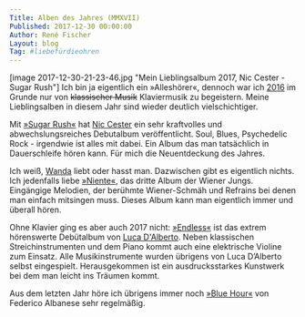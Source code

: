 ```yaml
---
Title: Alben des Jahres (MMXVII)
Published: 2017-12-30 00:00:00
Author: René Fischer
Layout: blog
Tag: #liebefürdieohren
---
```

[image 2017-12-30-21-23-46.jpg "Mein Lieblingsalbum 2017, Nic Cester - Sugar Rush"]
Ich bin ja eigentlich ein &raquo;Alleshörer&laquo;, dennoch war ich [2016](https://gaehn.org/88-3-2016/) im Grunde nur von ~~klassischer Musik~~ Klaviermusik zu begeistern. Meine Lieblingsalben in diesem Jahr sind wieder deutlich vielschichtiger.

Mit [&raquo;Sugar Rush&laquo;](https://open.spotify.com/embed/album/2b4iIeul6WDPyvD9ynoRyy) hat [Nic Cester](https://de.wikipedia.org/wiki/Jet_&#40;Band&#41;) ein sehr kraftvolles und abwechslungsreiches Debutalbum veröffentlicht. Soul, Blues, Psychedelic Rock  - irgendwie ist alles mit dabei. Ein Album das man tatsächlich in Dauerschleife hören kann. Für mich die Neuentdeckung des Jahres.

Ich weiß, [Wanda](https://www.wandamusik.com/) liebt oder hasst man. Dazwischen gibt es eigentlich nichts. Ich jedenfalls liebe [&raquo;Niente&laquo;](https://open.spotify.com/embed/album/2LbdKT3yojRuoxQH5s9Cgd), das dritte Album der Wiener Jungs. Eingängige Melodien, der berühmte Wiener-Schmäh und Refrains bei denen man einfach mitsingen muss. Dieses Album kann man eigentlich immer und überall hören.

Ohne Klavier ging es aber auch 2017 nicht: [&raquo;Endless&laquo;](https://open.spotify.com/embed/album/2QlRxFaWtW3Sn5LU8icPyW) ist das extrem hörenswerte Debütalbum von [Luca D'Alberto](http://luca-dalberto.com/). Neben klassischen Streichinstrumenten und dem Piano kommt auch eine elektrische Violine zum Einsatz. Alle Musikinstrumente wurden übrigens von Luca D’Alberto selbst eingespielt. Herausgekommen ist ein ausdrucksstarkes Kunstwerk bei dem man leicht ins Träumen kommt.

Aus dem letzten Jahr höre ich übrigens immer noch [&raquo;Blue Hour&laquo;](https://open.spotify.com/embed/album/39eaolcUiLPvOYBVwfgIEx) von Federico Albanese sehr regelmäßig.
